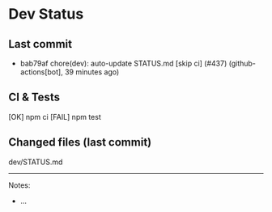 # Dev Status

## Last commit
- bab79af chore(dev): auto-update STATUS.md [skip ci] (#437) (github-actions[bot], 39 minutes ago)
## CI & Tests
[OK] npm ci
[FAIL] npm test

## Changed files (last commit)
dev/STATUS.md

---
Notes:
- ...
